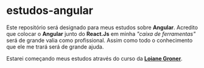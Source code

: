 # estudos-angular

Este repositório será designado para meus estudos sobre <b>Angular</b>. Acredito que colocar o <b>Angular</b> junto do <b>React.Js</b> em minha <em>"caixa de ferramentas"</em> será de grande valia como profissional. Assim como todo o conhecimento que ele me trará será de grande ajuda.

Estarei começando meus estudos através do curso da <a href="https://www.youtube.com/channel/UCqQn92noBhY9VKQy4xCHPsg"><b>Loiane Groner</b></a>.
